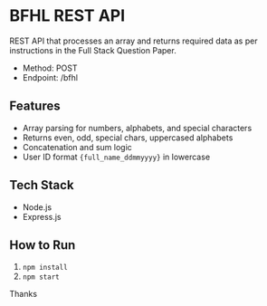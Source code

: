 # BFHL REST API

REST API that processes an array and returns required data as per instructions in the Full Stack Question Paper.

- Method: POST
- Endpoint: /bfhl

## Features

- Array parsing for numbers, alphabets, and special characters
- Returns even, odd, special chars, uppercased alphabets
- Concatenation and sum logic
- User ID format `{full_name_ddmmyyyy}` in lowercase

## Tech Stack

- Node.js
- Express.js

## How to Run

1. `npm install`
2. `npm start`

Thanks
